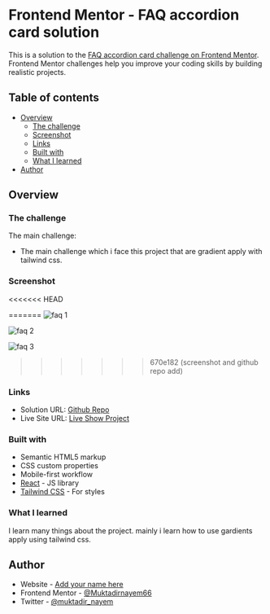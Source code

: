 # Frontend Mentor - FAQ accordion card solution

This is a solution to the [FAQ accordion card challenge on Frontend Mentor](https://www.frontendmentor.io/challenges/faq-accordion-card-XlyjD0Oam). Frontend Mentor challenges help you improve your coding skills by building realistic projects. 

## Table of contents

- [Overview](#overview)
  - [The challenge](#the-challenge)
  - [Screenshot](#screenshot)
  - [Links](#links)
  - [Built with](#built-with)
  - [What I learned](#what-i-learned)
- [Author](#author)



## Overview

### The challenge

The main challenge:

- The main challenge which i face this project that are gradient apply with tailwind css.


### Screenshot

<<<<<<< HEAD

=======
![faq 1](https://github.com/Muktadirnayem66/FAQ-Accordion-Card/assets/76747765/4cd458f6-df6d-4476-a7d7-5c4a351c5f51)

![faq 2](https://github.com/Muktadirnayem66/FAQ-Accordion-Card/assets/76747765/9bb97067-1708-4715-a068-16a65b85536b)

![faq 3](https://github.com/Muktadirnayem66/FAQ-Accordion-Card/assets/76747765/097e9d24-258e-462b-8af4-240f7c2d92b1)
>>>>>>> 670e182 (screenshot and github repo add)



### Links

- Solution URL: [Github Repo](https://github.com/Muktadirnayem66/FAQ-Accordion-Card.git)
- Live Site URL: [Live Show Project](https://your-live-site-url.com)



### Built with

- Semantic HTML5 markup
- CSS custom properties
- Mobile-first workflow
- [React](https://reactjs.org/) - JS library
- [Tailwind CSS](https://tailwindcss.com/) - For styles



### What I learned

I learn many things about the project. mainly i learn how to use gardients apply using tailwind css.



## Author

- Website - [Add your name here](https://github.com/Muktadirnayem66/FAQ-Accordion-Card.git)
- Frontend Mentor - [@Muktadirnayem66](https://www.frontendmentor.io/profile/Muktadirnayem66)
- Twitter - [@muktadir_nayem](https://twitter.com/muktadir_nayem)


